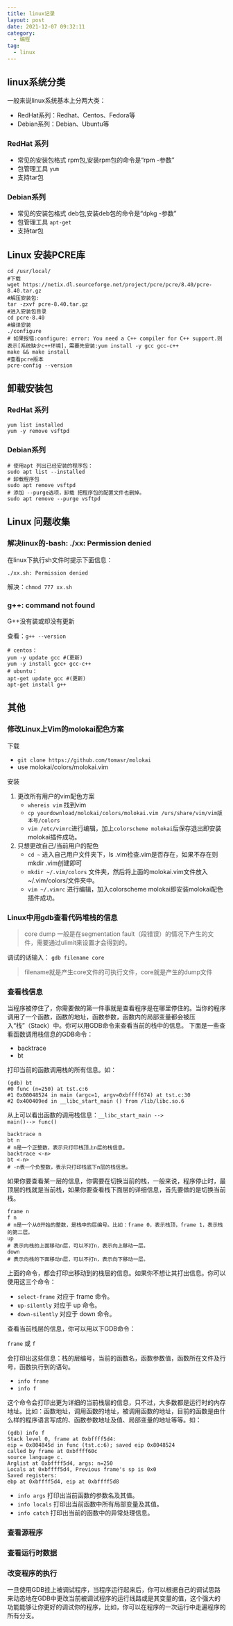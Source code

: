 ```yaml
---
title: linux记录  
layout: post  
date: 2021-12-07 09:32:11  
category:
  - 编程  
tag:
  - linux
---
```


## linux系统分类

一般来说linux系统基本上分两大类：

* RedHat系列：Redhat、Centos、Fedora等
* Debian系列：Debian、Ubuntu等

### RedHat 系列

* 常见的安装包格式 rpm包,安装rpm包的命令是“rpm -参数”
* 包管理工具 `yum`
* 支持tar包

### Debian系列

* 常见的安装包格式 deb包,安装deb包的命令是“dpkg -参数”
* 包管理工具 `apt-get`
* 支持tar包

## Linux 安装PCRE库

```shell
cd /usr/local/
#下载
wget https://netix.dl.sourceforge.net/project/pcre/pcre/8.40/pcre-8.40.tar.gz
#解压安装包:
tar -zxvf pcre-8.40.tar.gz
#进入安装包目录
cd pcre-8.40
#编译安装  
./configure
# 如果报错:configure: error: You need a C++ compiler for C++ support.则表示[系统缺少c++环境]，需要先安装:yum install -y gcc gcc-c++
make && make install
#查看pcre版本
pcre-config --version 
```

## 卸载安装包

### RedHat 系列

```shell
yum list installed
yum -y remove vsftpd
```

### Debian系列

```shell
# 使用apt 列出已经安装的程序包：
sudo apt list --installed
# 卸载程序包
sudo apt remove vsftpd
# 添加 --purge选项，卸载 把程序包的配置文件也删掉。
sudo apt remove --purge vsftpd
```

## Linux 问题收集

### 解决linux的-bash: ./xx: Permission denied

在linux下执行sh文件时提示下面信息：

```shell
./xx.sh: Permission denied
```

解决：`chmod 777 xx.sh`

### g++: command not found

G++没有装或却没有更新

查看：`g++ --version`

```shell
# centos：
yum -y update gcc #(更新)
yum -y install gcc+ gcc-c++
# ubuntu：
apt-get update gcc #(更新)
apt-get install g++
```

## 其他

### 修改Linux上Vim的molokai配色方案

下载

- `git clone https://github.com/tomasr/molokai`
- use molokai/colors/molokai.vim

安装

1. 更改所有用户的vim配色方案
    - `whereis vim` 找到vim
    - `cp yourdownload/molokai/colors/molokai.vim /urs/share/vim/vim版本号/colors`
    - `vim /etc/vimrc`进行编辑，加上`colorscheme molokai`后保存退出即安装molokai插件成功。
2. 只想更改自己/当前用户的配色
    - `cd ~` 进入自己用户文件夹下，ls .vim检查.vim是否存在，如果不存在则mkdir .vim创建即可
    - `mkdir ~/.vim/colors` 文件夹，然后将上面的molokai.vim文件放入~/.vim/colors/文件夹中。
    - `vim ~/.vimrc` 进行编辑，加入colorscheme molokai即安装molokai配色插件成功。

### Linux中用gdb查看代码堆栈的信息

> core dump 一般是在segmentation fault（段错误）的情况下产生的文件，需要通过ulimit来设置才会得到的。

调试的话输入： `gdb filename core`
> filename就是产生core文件的可执行文件，core就是产生的dump文件

### 查看栈信息

当程序被停住了，你需要做的第一件事就是查看程序是在哪里停住的。当你的程序调用了一个函数，函数的地址，函数参数，函数内的局部变量都会被压入“栈”（Stack）中。你可以用GDB命令来查看当前的栈中的信息。
下面是一些查看函数调用栈信息的GDB命令：

- backtrace
- bt

打印当前的函数调用栈的所有信息。如：

```shell
(gdb) bt
#0 func (n=250) at tst.c:6
#1 0x08048524 in main (argc=1, argv=0xbffff674) at tst.c:30
#2 0x400409ed in __libc_start_main () from /lib/libc.so.6
```

从上可以看出函数的调用栈信息：<code>__libc_start_main --> main()--> func()</code>

```shell
backtrace n
bt n
# n是一个正整数，表示只打印栈顶上n层的栈信息。
backtrace <-n>
bt <-n>
# -n表一个负整数，表示只打印栈底下n层的栈信息。
```

如果你要查看某一层的信息，你需要在切换当前的栈，一般来说，程序停止时，最顶层的栈就是当前栈，如果你要查看栈下面层的详细信息，首先要做的是切换当前栈。

```shell
frame n
f n
# n是一个从0开始的整数，是栈中的层编号。比如：frame 0，表示栈顶，frame 1，表示栈的第二层。
up
# 表示向栈的上面移动n层，可以不打n，表示向上移动一层。
down
# 表示向栈的下面移动n层，可以不打n，表示向下移动一层。
```

上面的命令，都会打印出移动到的栈层的信息。如果你不想让其打出信息。你可以使用这三个命令：

- `select-frame` 对应于 frame 命令。
- `up-silently` 对应于 up 命令。
- `down-silently` 对应于 down 命令。

查看当前栈层的信息，你可以用以下GDB命令：

`frame` 或 `f`

会打印出这些信息：栈的层编号，当前的函数名，函数参数值，函数所在文件及行号，函数执行到的语句。

- `info frame`
- `info f`

这个命令会打印出更为详细的当前栈层的信息，只不过，大多数都是运行时的内存地址。比如：函数地址，调用函数的地址，被调用函数的地址，目前的函数是由什么样的程序语言写成的、函数参数地址及值、局部变量的地址等等。如：

```shell
(gdb) info f
Stack level 0, frame at 0xbffff5d4:
eip = 0x804845d in func (tst.c:6); saved eip 0x8048524
called by frame at 0xbffff60c
source language c.
Arglist at 0xbffff5d4, args: n=250
Locals at 0xbffff5d4, Previous frame's sp is 0x0
Saved registers:
ebp at 0xbffff5d4, eip at 0xbffff5d8
```

- `info args` 打印出当前函数的参数名及其值。
- `info locals` 打印出当前函数中所有局部变量及其值。
- `info catch` 打印出当前的函数中的异常处理信息。

### 查看源程序

### 查看运行时数据

### 改变程序的执行

一旦使用GDB挂上被调试程序，当程序运行起来后，你可以根据自己的调试思路来动态地在GDB中更改当前被调试程序的运行线路或是其变量的值，这个强大的功能能够让你更好的调试你的程序，比如，你可以在程序的一次运行中走遍程序的所有分支。









